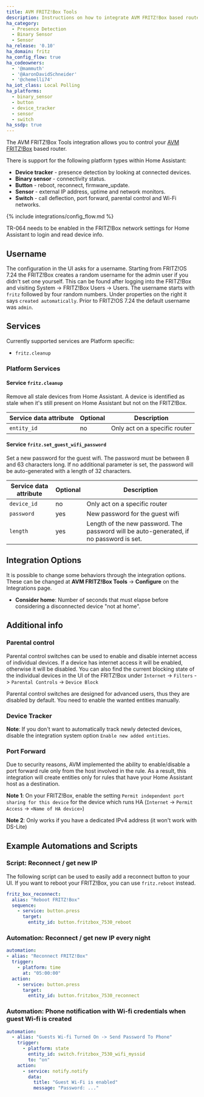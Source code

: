 ```yaml
---
title: AVM FRITZ!Box Tools
description: Instructions on how to integrate AVM FRITZ!Box based routers into Home Assistant.
ha_category:
  - Presence Detection
  - Binary Sensor
  - Sensor
ha_release: '0.10'
ha_domain: fritz
ha_config_flow: true
ha_codeowners:
  - '@mammuth'
  - '@AaronDavidSchneider'
  - '@chemelli74'
ha_iot_class: Local Polling
ha_platforms:
  - binary_sensor
  - button
  - device_tracker
  - sensor
  - switch
ha_ssdp: true
---
```


The AVM FRITZ!Box Tools integration allows you to control your [AVM FRITZ!Box](https://en.avm.de/products/fritzbox/) based router.

There is support for the following platform types within Home Assistant:

- **Device tracker** - presence detection by looking at connected devices.
- **Binary sensor** - connectivity status.
- **Button** - reboot, reconnect, firmware_update.
- **Sensor** - external IP address, uptime and network monitors.
- **Switch** - call deflection, port forward, parental control and Wi-Fi networks.

{% include integrations/config_flow.md %}

<div class='note'>
TR-064 needs to be enabled in the FRITZ!Box network settings for Home Assistant to login and read device info.
</div>

## Username

The configuration in the UI asks for a username. Starting from FRITZ!OS 7.24 the FRITZ!Box creates a random username for the admin user if you didn't set one yourself. This can be found after logging into the FRITZ!Box and visiting System -> FRITZ!Box Users -> Users. The username starts with `fritz` followed by four random numbers. Under properties on the right it says `created automatically`. Prior to FRITZ!OS 7.24 the default username was `admin`.

## Services

Currently supported services are Platform specific:

- `fritz.cleanup`

### Platform Services

#### Service `fritz.cleanup`

Remove all stale devices from Home Assistant.
A device is identified as stale when it's still present on Home Assistant but not on the FRITZ!Box.

| Service data attribute | Optional | Description                                                                                                    |
| ---------------------- | -------- | -------------------------------------------------------------------------------------------------------------- |
| `entity_id`            | no       | Only act on a specific  router                                                                                 |

#### Service `fritz.set_guest_wifi_password`

Set a new password for the guest wifi.
The password must be between 8 and 63 characters long.
If no additional parameter is set, the password will be auto-generated with a length of 32 characters.

| Service data attribute | Optional | Description                                                                                                    |
| ---------------------- | -------- | -------------------------------------------------------------------------------------------------------------- |
| `device_id`            | no       | Only act on a specific  router                                                                                 |
| `password`             | yes      | New password for the guest wifi                                                                                |
| `length`               | yes      | Length of the new password. The password will be auto-generated, if no password is set.                        |

## Integration Options

It is possible to change some behaviors through the integration options.
These can be changed at **AVM FRITZ!Box Tools** -> **Configure** on the Integrations page.

- **Consider home**: Number of seconds that must elapse before considering a disconnected device "not at home".

## Additional info

### Parental control

Parental control switches can be used to enable and disable internet access of individual devices. If a device has internet access it will be enabled, otherwise it will be disabled. You can also find the current blocking state of the individual devices in the UI of the FRITZ!Box under `Internet` -> `Filters` -> `Parental Controls` -> `Device Block`

Parental control switches are designed for advanced users, thus they are disabled by default. You need to enable the wanted entities manually.

### Device Tracker

**Note**: If you don't want to automatically track newly detected devices, disable the integration system option `Enable new added entities`.

### Port Forward

Due to security reasons, AVM implemented the ability to enable/disable a port forward rule only from the host involved in the rule.
As a result, this integration will create entities only for rules that have your Home Assistant host as a destination.

**Note 1**: On your FRITZ!Box, enable the setting `Permit independent port sharing for this device` for the device which runs HA (`Internet` -> `Permit Access` -> `<Name of HA device>`)

**Note 2**: Only works if you have a dedicated IPv4 address (it won't work with DS-Lite)

## Example Automations and Scripts

### Script: Reconnect / get new IP

The following script can be used to easily add a reconnect button to your UI. If you want to reboot your FRITZ!Box, you can use `fritz.reboot` instead.

```yaml
fritz_box_reconnect:
  alias: "Reboot FRITZ!Box"
  sequence:
    - service: button.press
      target:
        entity_id: button.fritzbox_7530_reboot

```

### Automation: Reconnect / get new IP every night

```yaml
automation:
- alias: "Reconnect FRITZ!Box"
  trigger:
    - platform: time
      at: "05:00:00"
  action:
    - service: button.press
      target:
        entity_id: button.fritzbox_7530_reconnect

```

### Automation: Phone notification with Wi-fi credentials when guest Wi-fi is created

```yaml
automation:
  - alias: "Guests Wi-fi Turned On -> Send Password To Phone"
    trigger:
      - platform: state
        entity_id: switch.fritzbox_7530_wifi_myssid
        to: "on"
    action:
      - service: notify.notify
        data:
          title: "Guest Wi-Fi is enabled"
          message: "Password: ..."

```
